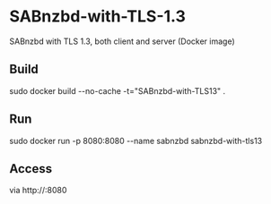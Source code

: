 # SABnzbd-with-TLS-1.3
SABnzbd with TLS 1.3, both client and server (Docker image)

## Build

sudo docker build --no-cache -t="SABnzbd-with-TLS13" .

## Run

sudo docker run -p 8080:8080 --name sabnzbd sabnzbd-with-tls13

## Access

via http://<IP-address>:8080
